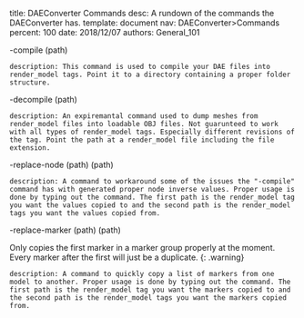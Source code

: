title:      DAEConverter Commands
desc:       A rundown of the commands the DAEConverter has.
template:   document
nav:        DAEConverter>Commands
percent:    100
date:       2018/12/07
authors:    General_101

-compile (path)

    description: This command is used to compile your DAE files into render_model tags. Point it to a directory containing a proper folder structure.
 
-decompile (path)

    description: An expiremantal command used to dump meshes from render_model files into loadable OBJ files. Not guarunteed to work with all types of render_model tags. Especially different revisions of the tag. Point the path at a render_model file including the file extension.
 
-replace-node (path) (path)

    description: A command to workaround some of the issues the "-compile" command has with generated proper node inverse values. Proper usage is done by typing out the command. The first path is the render_model tag you want the values copied to and the second path is the render_model tags you want the values copied from.

-replace-marker (path) (path)

Only copies the first marker in a marker group properly at the moment. Every marker after the first will just be a duplicate.
{: .warning}

    description: A command to quickly copy a list of markers from one model to another. Proper usage is done by typing out the command. The first path is the render_model tag you want the markers copied to and the second path is the render_model tags you want the markers copied from.